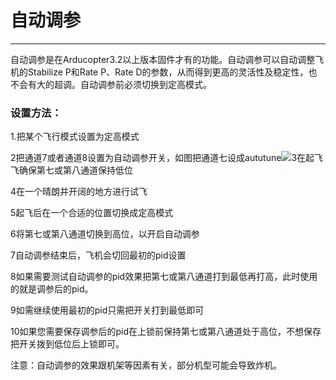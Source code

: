 # 自动调参

---

自动调参是在Arducopter3.2以上版本固件才有的功能。自动调参可以自动调整飞机的Stabilize P和Rate P、Rate D的参数，从而得到更高的灵活性及稳定性，也不会有大的超调。自动调参前必须切换到定高模式。

### 设置方法：

1.把某个飞行模式设置为定高模式

2把通道7或者通道8设置为自动调参开关，如图把通道七设成aututune![](http://doc.cuav.net/PixHack/assets/auto.jpg)3在起飞飞确保第七或第八通道保持低位

4在一个晴朗并开阔的地方进行试飞

5起飞后在一个合适的位置切换成定高模式

6将第七或第八通道切换到高位，以开启自动调参

7自动调参结束后，飞机会切回最初的pid设置

8如果需要测试自动调参的pid效果把第七或第八通道打到最低再打高，此时使用的就是调参后的pid。

9如需继续使用最初的pid只需把开关打到最低即可

10如果您需要保存调参后的pid在上锁前保持第七或第八通道处于高位，不想保存把开关拨到低位后上锁即可。

注意：自动调参的效果跟机架等因素有关，部分机型可能会导致炸机。

